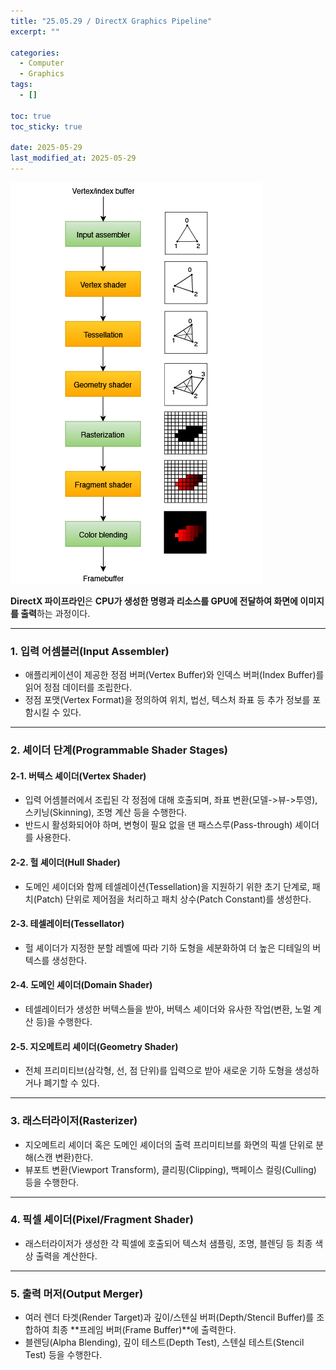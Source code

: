 ```yaml
---
title: "25.05.29 / DirectX Graphics Pipeline"
excerpt: ""

categories:
  - Computer
  - Graphics
tags:
  - []

toc: true
toc_sticky: true

date: 2025-05-29
last_modified_at: 2025-05-29
---
```


<div style="display: flex; gap: 1rem; margin-bottom: 1rem;">
  <img src="/assets/img/250529_pipeline/01.png" alt="01" style="max-width: 100%;" />
</div>

**DirectX 파이프라인**은 **CPU가 생성한 명령과 리소스를 GPU에 전달하여 화면에 이미지를 출력**하는 과정이다.

---

### **1\. 입력 어셈블러(Input Assembler)**
- 애플리케이션이 제공한 정점 버퍼(Vertex Buffer)와 인덱스 버퍼(Index Buffer)를 읽어 정점 데이터를 조립한다.
- 정점 포맷(Vertex Format)을 정의하여 위치, 법선, 텍스처 좌표 등 추가 정보를 포함시킬 수 있다.

---

### **2\. 셰이더 단계(Programmable Shader Stages)**

#### **2-1\. 버텍스 셰이더(Vertex Shader)**
- 입력 어셈블러에서 조립된 각 정점에 대해 호출되며, 좌표 변환(모델->뷰->투영), 스키닝(Skinning), 조명 계산 등을 수행한다.
- 반드시 활성화되어야 하며, 변형이 필요 없을 댄 패스스루(Pass-through) 셰이더를 사용한다.

#### **2-2\. 헐 셰이더(Hull Shader)**
- 도메인 셰이더와 함께 테셀레이션(Tessellation)을 지원하기 위한 초기 단계로, 패치(Patch) 단위로 제어점을 처리하고 패치 상수(Patch Constant)를 생성한다.

#### **2-3\. 테셀레이터(Tessellator)**
- 헐 셰이더가 지정한 분할 레벨에 따라 기하 도형을 세분화하여 더 높은 디테일의 버텍스를 생성한다.

#### **2-4\. 도메인 셰이더(Domain Shader)**
- 테셀레이터가 생성한 버텍스들을 받아, 버텍스 셰이더와 유사한 작업(변환, 노멀 계산 등)을 수행한다.

#### **2-5\. 지오메트리 셰이더(Geometry Shader)**
- 전체 프리미티브(삼각형, 선, 점 단위)를 입력으로 받아 새로운 기하 도형을 생성하거나 폐기할 수 있다.

---

### **3\. 래스터라이저(Rasterizer)**
- 지오메트리 셰이더 혹은 도메인 셰이더의 출력 프리미티브를 화면의 픽셀 단위로 분해(스캔 변환)한다.
- 뷰포트 변환(Viewport Transform), 클리핑(Clipping), 백페이스 컬링(Culling) 등을 수행한다.

---

### **4\. 픽셀 셰이더(Pixel/Fragment Shader)**
- 래스터라이저가 생성한 각 픽셀에 호출되어 텍스처 샘플링, 조명, 블렌딩 등 최종 색상 출력을 계산한다.

---

### **5\. 출력 머저(Output Merger)**
- 여러 렌더 타겟(Render Target)과 깊이/스텐실 버퍼(Depth/Stencil Buffer)를 조합하여 최종 **프레임 버퍼(Frame Buffer)**에 출력한다.
- 블렌딩(Alpha Blending), 깊이 테스트(Depth Test), 스텐실 테스트(Stencil Test) 등을 수행한다.

